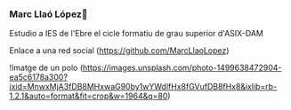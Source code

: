 ### Marc Llaó López👋

Estudio a IES de l'Ebre el cicle formatiu de grau superior d'ASIX-DAM

Enlace a una red social (https://github.com/MarcLlaoLopez)

!Imatge de un polo (https://images.unsplash.com/photo-1499638472904-ea5c6178a300?ixid=MnwxMjA3fDB8MHxwaG90by1wYWdlfHx8fGVufDB8fHx8&ixlib=rb-1.2.1&auto=format&fit=crop&w=1964&q=80)
<!--
**MarcLlaoLopez/MarcLlaoLopez** is a ✨ _special_ ✨ repository because its `README.md` (this file) appears on your GitHub profile.

Here are some ideas to get you started:

- 🔭 I’m currently working on ...
- 🌱 I’m currently learning ...
- 👯 I’m looking to collaborate on ...
- 🤔 I’m looking for help with ...
- 💬 Ask me about ...
- 📫 How to reach me: ...
- 😄 Pronouns: ...
- ⚡ Fun fact: ...
-->
